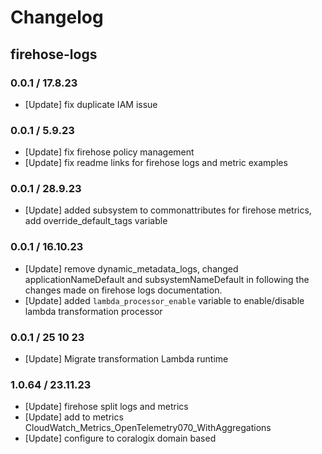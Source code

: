 # Changelog

## firehose-logs

### 0.0.1 / 17.8.23
* [Update] fix duplicate IAM issue

### 0.0.1 / 5.9.23
* [Update] fix firehose policy management
* [Update] fix readme links for firehose logs and metric examples

### 0.0.1 / 28.9.23
* [Update] added subsystem to commonattributes for firehose metrics, add override_default_tags variable

### 0.0.1 / 16.10.23
* [Update] remove dynamic_metadata_logs, changed applicationNameDefault and subsystemNameDefault in following the changes made on firehose logs documentation.
* [Update] added `lambda_processor_enable` variable to enable/disable lambda transformation processor

### 0.0.1 / 25 10 23
* [Update] Migrate transformation Lambda runtime

### 1.0.64 / 23.11.23
* [Update] firehose split logs and metrics
* [Update] add to metrics CloudWatch_Metrics_OpenTelemetry070_WithAggregations
* [Update] configure to coralogix domain based
